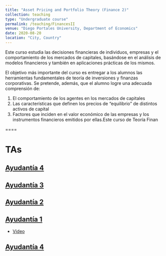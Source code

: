 ```yaml
---
title: "Asset Pricing and Portfolio Theory (Finance 2)"
collection: teaching
type: "Undergraduate course"
permalink: /teaching/FinancesII
venue: "Diego Portales University, Department of Economics"
date: 2020-08-20
location: "City, Country"
---
```


Este curso estudia las decisiones financieras de individuos, empresas y el comportamiento de
los mercados de capitales, basándose en el análisis de modelos financieros y también en
aplicaciones prácticas de los mismos.

El objetivo más importante del curso es entregar a los alumnos las herramientas
fundamentales de teoría de inversiones y finanzas corporativas. Se pretende, además, que el
alumno logre una adecuada comprensión de:
1. El comportamiento de los agentes en los mercados de capitales
2. Las características que definen los precios de “equilibrio” de distintos activos de
capital
3. Factores que inciden en el valor económico de las empresas y los instrumentos
financieros emitidos por ellas.Este curso de Teoría Finan

====


TAs
======


## [Ayudantía 4](http://apobletee.github.io/files/Fin2/A4F2.pdf)

## [Ayudantía 3](http://apobletee.github.io/files/Fin2/A3F2.pdf)
## [Ayudantía 2](http://apobletee.github.io/files/Fin2/A2F2.pdf)

## [Ayudantía 1](http://apobletee.github.io/files/Fin2/A1F2.pdf)
- [Video](https://drive.google.com/drive/folders/13qvUNuGOZ98-XJG9lfoXevlEkHoxgrJq)



## [Ayudantía 4](http://apobletee.github.io/files/Fin2/A4F2.pdf)
